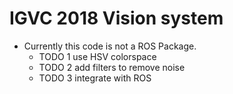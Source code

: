 # IGVC 2018 Vision system
* Currently this code is not a ROS Package. 
  * TODO 1 use HSV colorspace
  * TODO 2 add filters to remove noise
  * TODO 3 integrate with ROS


